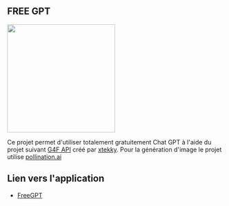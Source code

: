 ## FREE GPT 
<img src="https://tse4.mm.bing.net/th/id/OIG2.SRrOr_vNEpcULvPM0wmu?pid=ImgGn" data-canonical-src="https://tse4.mm.bing.net/th/id/OIG2.SRrOr_vNEpcULvPM0wmu?pid=ImgGn" width="250" height="250" />


Ce projet permet d'utiliser totalement gratuitement Chat GPT à l'aide du projet suivant [G4F API](https://github.com/xtekky/gpt4free) créé par [xtekky](https://github.com/xtekky).
Pour la génération d'image le projet utilise [pollination.ai](https://pollinations.ai/) 

## Lien vers l'application

- [FreeGPT](https://freegpt-am.streamlit.app/)

